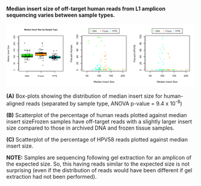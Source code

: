 **Median insert size of off-target human reads from L1 amplicon sequencing varies between sample types.**

![hg19-Aligned Median Insert Size](Insert_Size_Figure.png "hg19-Aligned Median Insert Size")



**(A)** Box-plots showing the distribution of median insert size for human-aligned reads (separated by sample type, ANOVA p-value = 9.4 x 10<sup>-8</sup>)

**(B)** Scatterplot of the percentage of human reads plotted against median insert sizeFrozen samples have off-target reads with a slightly larger insert size compared to those in archived DNA and frozen tissue samples.

**(C)** Scatterplot of the percentage of HPV58 reads plotted against median insert size.

**NOTE:** Samples are sequencing following gel extraction for an amplicon of the expected size.  So, this having reads similar to the expected size is not surprising (even if the distribution of reads would have been different if gel extraction had not been performed).
